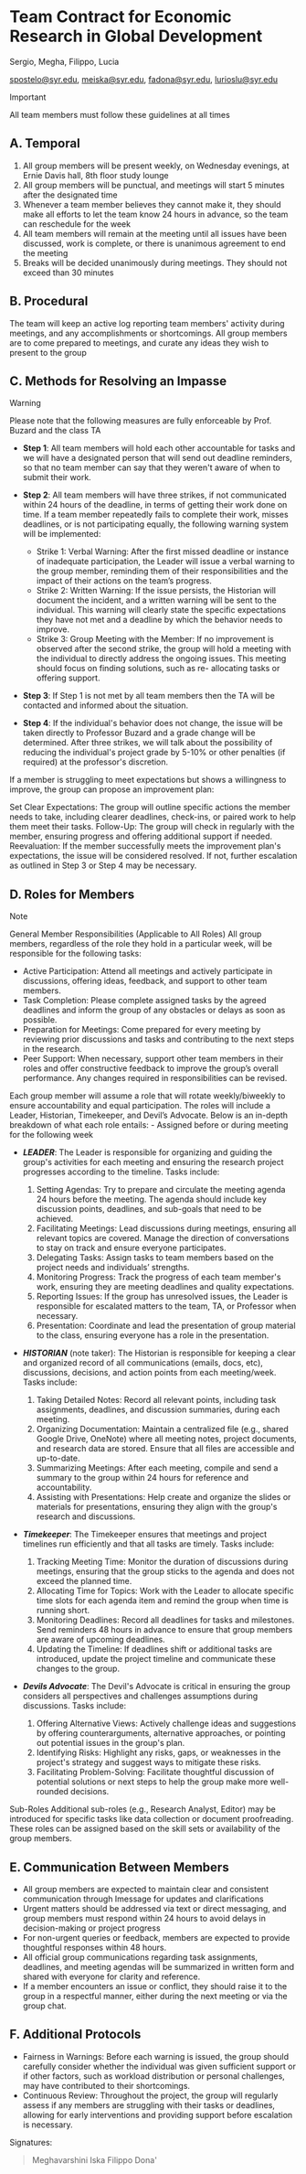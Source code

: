 # __Team Contract__ for Economic Research in Global Development
Sergio, Megha, Filippo, Lucia

spostelo@syr.edu, meiska@syr.edu, fadona@syr.edu, lurioslu@syr.edu

> [!IMPORTANT]
> All team members must follow these guidelines at all times


## A. Temporal

1. All group members will be present weekly, on Wednesday evenings, at Ernie Davis hall, 8th floor study lounge
2. All group members will be punctual, and meetings will start 5 minutes after the designated time
3. Whenever a team member believes they cannot make it, they should make all efforts to let the team know 24 hours in advance, so the team can reschedule for the week
4. All team members will remain at the meeting until all issues have been discussed, work is complete, or there is unanimous agreement to end the meeting
5. Breaks will be decided unanimously during meetings. They should not exceed than 30 minutes

## B. Procedural

The team will keep an active log reporting team members' activity during meetings, and any accomplishments or shortcomings.
All group members are to come prepared to meetings, and curate any ideas they wish to present to the group


## C. Methods for Resolving an Impasse

> [!WARNING]
> Please note that the following measures are fully enforceable by  Prof. Buzard and the class TA

-  __Step 1__: All team members will hold each other accountable for tasks and we will have a designated person that will send out deadline reminders, so that no team member can say that they weren't aware of when to submit their work.
-  __Step 2__: All team members will have three strikes, if not communicated within 24 hours of the deadline, in terms of getting their work done on time.
   If a team member repeatedly fails to complete their work, misses deadlines, or is not participating equally, the following warning system will be implemented:

   -  Strike 1: Verbal Warning: After the first missed deadline or instance of inadequate participation, the Leader will issue a verbal warning to the group member, reminding them of their responsibilities and the impact of their actions on the team’s progress.
   -  Strike 2: Written Warning: If the issue persists, the Historian will document the incident, and a written warning will be sent to the individual. This warning will clearly state the specific expectations they have not met and a deadline by which the behavior needs to improve.
   -  Strike 3: Group Meeting with the Member: If no improvement is observed after the second strike, the group will hold a meeting with the individual to directly address the ongoing issues. This meeting should focus on finding solutions, such as re- allocating tasks or offering support.

- __Step 3__: If Step 1 is not met by all team members then the TA will be contacted and informed about the situation. 
- __Step 4__: If the individual's behavior does not change, the issue will be taken directly to Professor Buzard and a grade change will be determined. After three strikes, we will talk about the possibility of reducing the individual's project grade by 5-10% or other penalties (if required) at the professor's discretion.

If a member is struggling to meet expectations but shows a willingness to improve, the group can propose an improvement plan:

Set Clear Expectations: The group will outline specific actions the member needs to take, including clearer deadlines, check-ins, or paired work to help them meet their tasks.
Follow-Up: The group will check in regularly with the member, ensuring progress and offering additional support if needed.
Reevaluation: If the member successfully meets the improvement plan's expectations, the issue will be considered resolved. If not, further escalation as outlined in Step 3 or Step 4 may be necessary.

## D. Roles for Members
>[!Note]
> General Member Responsibilities (Applicable to All Roles)
> All group members, regardless of the role they hold in a particular week, will be responsible for the following tasks:
>- Active Participation: Attend all meetings and actively participate in discussions, offering ideas, feedback, and support to other team members.
>- Task Completion: Please complete assigned tasks by the agreed deadlines and inform the group of any obstacles or delays as soon as possible.
>- Preparation for Meetings: Come prepared for every meeting by reviewing prior discussions and tasks and contributing to the next steps in the research.
>- Peer Support: When necessary, support other team members in their roles and offer constructive feedback to improve the group’s overall performance.
>  Any changes required in responsibilities can be revised. 

Each group member will assume a role that will rotate weekly/biweekly to ensure accountability and equal participation. The roles will include a Leader, Historian, Timekeeper, and Devil’s Advocate. Below is an in-depth breakdown of what each role entails:
        - Assigned before or during meeting for the following week
        
- ***LEADER***: The Leader is responsible for organizing and guiding the group's activities for each meeting and ensuring the research project progresses according to the timeline.
  Tasks include:
  1. Setting Agendas: Try to prepare and circulate the meeting agenda 24 hours before the meeting. The agenda should include key discussion points, deadlines, and sub-goals that need to be achieved.
  2. Facilitating Meetings: Lead discussions during meetings, ensuring all relevant topics are covered. Manage the direction of conversations to stay on track and ensure everyone participates.
  3. Delegating Tasks: Assign tasks to team members based on the project needs and individuals’ strengths.
  4. Monitoring Progress: Track the progress of each team member's work, ensuring they are meeting deadlines and quality expectations.
  5. Reporting Issues: If the group has unresolved issues, the Leader is responsible for escalated matters to the team, TA, or Professor when necessary.
  6. Presentation: Coordinate and lead the presentation of group material to the class, ensuring everyone has a role in the presentation.

- ***HISTORIAN*** (note taker): The Historian is responsible for keeping a clear and organized record of all communications (emails, docs, etc), discussions, decisions, and action points from each meeting/week.
  Tasks include:
  1. Taking Detailed Notes: Record all relevant points, including task assignments, deadlines, and discussion summaries, during each meeting.
  2. Organizing Documentation: Maintain a centralized file (e.g., shared Google Drive, OneNote) where all meeting notes, project documents, and research data are stored. Ensure that all files are accessible and up-to-date.
  3. Summarizing Meetings: After each meeting, compile and send a summary to the group within 24 hours for reference and accountability.
  4. Assisting with Presentations: Help create and organize the slides or materials for presentations, ensuring they align with the group's research and discussions.

- ***Timekeeper***: The Timekeeper ensures that meetings and project timelines run efficiently and that all tasks are timely.
  Tasks include:
  1. Tracking Meeting Time: Monitor the duration of discussions during meetings, ensuring that the group sticks to the agenda and does not exceed the planned time.
  2. Allocating Time for Topics: Work with the Leader to allocate specific time slots for each agenda item and remind the group when time is running short.
  3. Monitoring Deadlines: Record all deadlines for tasks and milestones. Send reminders 48 hours in advance to ensure that group members are aware of upcoming deadlines.
  4. Updating the Timeline: If deadlines shift or additional tasks are introduced, update the project timeline and communicate these changes to the group.
 
- ***Devils Advocate***: The Devil's Advocate is critical in ensuring the group considers all perspectives and challenges assumptions during discussions.
  Tasks include:
  1. Offering Alternative Views: Actively challenge ideas and suggestions by offering counterarguments, alternative approaches, or pointing out potential issues in the group's plan.
  2. Identifying Risks: Highlight any risks, gaps, or weaknesses in the project's strategy and suggest ways to mitigate these risks.
  3. Facilitating Problem-Solving: Facilitate thoughtful discussion of potential solutions or next steps to help the group make more well-rounded decisions.

Sub-Roles
Additional sub-roles (e.g., Research Analyst, Editor) may be introduced for specific tasks like data collection or document proofreading. These roles can be assigned based on the skill sets or availability of the group members.

## E. Communication Between Members

- All group members are expected to maintain clear and consistent communication through Imessage for updates and clarifications
- Urgent matters should be addressed via text or direct messaging, and group members must respond within 24 hours to avoid delays in decision-making or project progress
- For non-urgent queries or feedback, members are expected to provide thoughtful responses within 48 hours.
- All official group communications regarding task assignments, deadlines, and meeting agendas will be summarized in written form and shared with everyone for clarity and reference.
- If a member encounters an issue or conflict, they should raise it to the group in a respectful manner, either during the next meeting or via the group chat.

## F. Additional Protocols
- Fairness in Warnings: Before each warning is issued, the group should carefully consider whether the individual was given sufficient support or if other factors, such as workload distribution or personal challenges, may have contributed to their shortcomings.
- Continuous Review: Throughout the project, the group will regularly assess if any members are struggling with their tasks or deadlines, allowing for early interventions and providing support before escalation is necessary.



Signatures: 

>Meghavarshini Iska 
>Filippo Dona'

